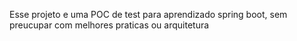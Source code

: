 Esse projeto e uma POC de test para aprendizado spring boot, sem preucupar com melhores praticas ou arquitetura